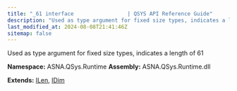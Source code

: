 ```yaml
---
title: "_61 interface                 | QSYS API Reference Guide"
description: "Used as type argument for fixed size types, indicates a length of 61  "
last_modified_at: 2024-08-08T21:41:46Z
sitemap: false
---
```


Used as type argument for fixed size types, indicates a length of 61 

**Namespace:** ASNA.QSys.Runtime
**Assembly:** ASNA.QSys.Runtime.dll

**Extends:** [ILen](/reference/runtime/qsys-runtime/i-len.html), [IDim](/reference/runtime/qsys-runtime/i-dim.html)
<br>
<br>
